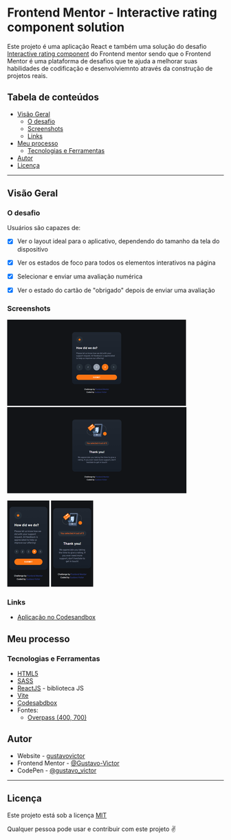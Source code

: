 # Frontend Mentor - Interactive rating component solution

Este projeto é uma aplicação React e também uma solução do desafio [Interactive rating component](https://www.frontendmentor.io/challenges/interactive-rating-component-koxpeBUmI) do Frontend mentor sendo que o Frontend Mentor é uma plataforma de desafios que te ajuda a melhorar suas habilidades de codificação e desenvolviemnto através da construção de projetos reais. 

## Tabela de conteúdos

- [Visão Geral](#visão-geral)
  - [O desafio](#o-desafio)
  - [Screenshots](#screenshots)
  - [Links](#links)
- [Meu processo](#meu-processo)
  - [Tecnologias e Ferramentas](#tecnologias-e-ferramentas)
- [Autor](#author)
- [Licença](#licença)

<hr/>


## Visão Geral

### O desafio

Usuários são capazes de:

- [x] Ver o layout ideal para o aplicativo, dependendo do tamanho da tela do dispositivo
- [x] Ver os estados de foco para todos os elementos interativos na página
- [x] Selecionar e enviar uma avaliação numérica
- [x] Ver o estado do cartão de "obrigado" depois de enviar uma avaliação


### Screenshots

![Desktop Review Section](./src/assets/images/desktop.png) ![Desktop Thankyou Section](./src/assets/images/desktop2.png)

![Mobile Review Section](./src/assets/images/mobile.png) ![Mobile Thankyou Section](./src/assets/images/mobile2.png)


### Links

- [Aplicação no Codesandbox](https://oe38hh-5173.csb.app/)


## Meu processo

### Tecnologias e Ferramentas

- [HTML5](https://developer.mozilla.org/pt-BR/docs/Web/HTML)
- [SASS](https://sass-lang.com/) 
- [ReactJS](https://reactjs.org/) - biblioteca JS 
- [Vite](https://vitejs.dev/)
- [Codesabdbox](https://codesandbox.io)
- Fontes: 
    - [Overpass (400, 700)](https://fonts.google.com/specimen/Overpass) 


## Autor

- Website - [gustavovictor](http://gustavovictor.me/)
- Frontend Mentor - [@Gustavo-Victor](https://www.frontendmentor.io/profile/Gustavo-Victor)
- CodePen - [@gustavo_victor](https://codepen.io/gustavo_victor)


<hr/>

## Licença

Este projeto está sob a licença [MIT](./LICENSE.md) 

Qualquer pessoa pode usar e contribuir com este projeto ✌

